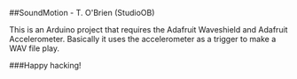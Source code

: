 ##SoundMotion - T. O'Brien (StudioOB)

This is an Arduino project that requires the Adafruit Waveshield and Adafruit Accelerometer.  Basically it uses the accelerometer as a trigger to make a WAV file play.  

###Happy hacking!